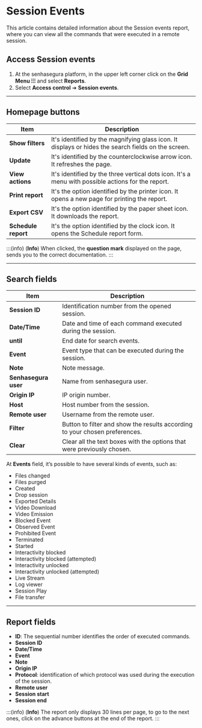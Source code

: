 # Session Events

This article contains detailed information about the Session events report, where you can view all the commands that were executed in a remote session.

## Access Session events

1. At the senhasegura platform, in the upper left corner click on the **Grid Menu ⁝⁝⁝** and select **Reports**.
2. Select **Access control** ➔ **Session events**.

***

## Homepage buttons
**Item**|**Description**
|---|---|
**Show filters**|It's identified by the magnifying glass icon. It displays or hides the search fields on the screen.
**Update**|It's identified by the counterclockwise arrow icon. It refreshes the page.
**View actions**|It's identified by the three vertical dots icon. It's a menu with possible actions for the report.
**Print report**|It's the option identified by the printer icon. It opens a new page for printing the report.
**Export CSV**|It's the option identified by the paper sheet icon. It downloads the report.
**Schedule report**|It's the option identified by the clock icon. It opens the Schedule report form.

:::(info) (**Info**)
When clicked, the **question mark** displayed on the page, sends you to the correct documentation.
:::
***

## Search fields
**Item**|**Description**
|---|---|
**Session ID**|Identification number from the opened session. 
**Date/Time**|Date and time of each command executed during the session.
**until**|End date for search events.
**Event**|Event type that can be executed during the session.
**Note**|Note message.
**Senhasegura user**|Name from senhasegura user.
**Origin IP**|IP origin number.
**Host**|Host number from the session.
**Remote user**|Username from the remote user.
**Filter**|Button to filter and show the results according to your chosen preferences.
**Clear**|Clear all the text boxes with the options that were previously chosen.

At **Events** field, it’s possible to have several kinds of events, such as:

* Files changed
* Files purged
* Created
* Drop session
* Exported Details
* Video Download
* Video Emission
* Blocked Event
* Observed Event
* Prohibited Event
* Terminated
* Started
* Interactivity blocked
* Interactivity blocked (attempted)
* Interactivity unlocked
* Interactivity unlocked (attempted)
* Live Stream
* Log viewer
* Session Play
* File transfer
***

## Report fields

* **ID**: The sequential number identifies the order of executed commands.
* **Session ID**
* **Date/Time**
* **Event**
* **Note**
* **Origin IP**
* **Protocol**: identification of which protocol was used during the execution of the session.
* **Remote user**
* **Session start**
* **Session end**

:::(info) (**Info**)
The report only displays 30 lines per page, to go to the next ones, click on the advance buttons at the end of the report.
:::
